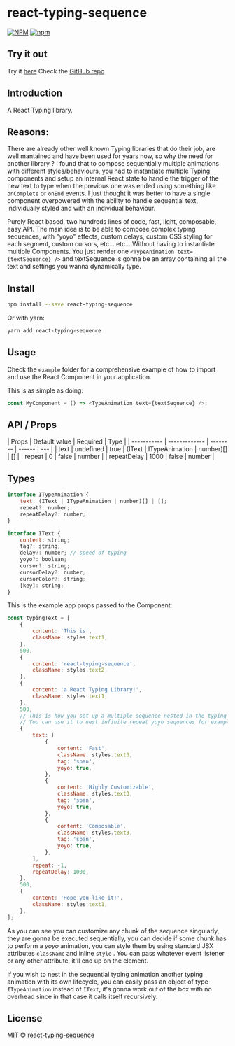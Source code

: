 # react-typing-sequence

[![NPM](https://img.shields.io/npm/v/react-typing-sequence.svg)](https://www.npmjs.com/package/react-typing-sequence)
[![npm](https://img.shields.io/npm/dm/react-typing-sequence.svg)](https://www.npmjs.com/package/react-typing-sequence)

## Try it out

Try it [here](https://kais3rp.github.io/react-typing-sequence/)
Check the [GitHub repo](https://github.com/Kais3rP/react-typing)

## Introduction

A React Typing library.

## Reasons:

There are already other well known Typing libraries that do their job, are well mantained and have been used for years now, so why the need for another library ?
I found that to compose sequentially multiple animations with different styles/behaviours, you had to instantiate multiple Typing components and setup an internal React state to handle the trigger of the new text to type when the previous one was ended using something like `onComplete` or `onEnd` events. 
I just thought it was better to have a single component overpowered with the ability to handle sequential text, individually styled and with an individual behaviour.

Purely React based, two hundreds lines of code, fast, light, composable, easy API.
The main idea is to be able to compose complex typing sequences, with "yoyo" effects, custom delays, custom CSS styling for each segment, custom cursors, etc... etc... Without having to instantiate multiple Components.
You just render one `<TypeAnimation text={textSequence} />` and textSequence is gonna be an array containing all the text and settings you wanna dynamically type.

## Install

```bash
npm install --save react-typing-sequence
```

Or with yarn:

```bash
yarn add react-typing-sequence
```

## Usage

Check the `example` folder for a comprehensive example of how to import and use the React Component in your application.

This is as simple as doing:

```javascript
const MyComponent = () => <TypeAnimation text={textSequence} />;
```

## API / Props

| Props       | Default value | Required | Type   |
| ----------- | ------------- | -------- | ------ | --- |
| text        | undefined     | true     |  (IText \| ITypeAnimation \| number)[] \| [] |
| repeat      | 0             | false    | number |
| repeatDelay | 1000          | false    | number |

## Types

```javascript
interface ITypeAnimation {
	text: (IText | ITypeAnimation | number)[] | [];
	repeat?: number;
	repeatDelay?: number;
}

interface IText {
	content: string;
	tag?: string;
	delay?: number; // speed of typing
	yoyo?: boolean;
	cursor?: string;
	cursorDelay?: number;
	cursorColor?: string;
	[key]: string;
}
```

This is the example app props passed to the Component:

```javascript
const typingText = [
	{
		content: 'This is',
		className: styles.text1,
	},
	500,
	{
		content: 'react-typing-sequence',
		className: styles.text2,
	},
	{
		content: 'a React Typing Library!',
		className: styles.text1,
	},
	500,
	// This is how you set up a multiple sequence nested in the typing timeline.
	// You can use it to nest infinite repeat yoyo sequences for examples or whatever you like
	{
		text: [
			{
				content: 'Fast',
				className: styles.text3,
				tag: 'span',
				yoyo: true,
			},
			{
				content: 'Highly Customizable',
				className: styles.text3,
				tag: 'span',
				yoyo: true,
			},
			{
				content: 'Composable',
				className: styles.text3,
				tag: 'span',
				yoyo: true,
			},
		],
		repeat: -1,
		repeatDelay: 1000,
	},
	500,
	{
		content: 'Hope you like it!',
		className: styles.text1,
	},
];

```

As you can see you can customize any chunk of the sequence singularly, they are gonna be executed sequentially, you can decide if some chunk has to perform a *yoyo* animation, you can style them by using standard JSX attributes `className` and inline `style` . You can pass whatever event listener or any other attribute, it'll end up on the element.

If you wish to nest in the sequential typing animation another typing animation with its own lifecycle, you can easily pass an object of type `ITypeAnimation` instead of `IText`, it's gonna work out of the box with no overhead since in that case it calls itself recursively.

## License

MIT © [react-typing-sequence](https://github.com/Kais3rP/react-typing-sequence)
